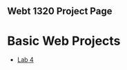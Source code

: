 ## Webt 1320 Project Page

<h1>Basic Web Projects</h1>

<ul>
    <li><a href="Lab 4/index.html" target="_blank">Lab 4</a>
</ul>    